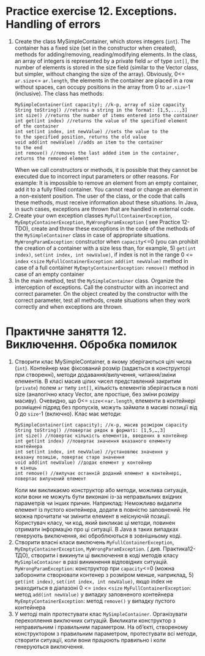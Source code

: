 # Practice exercise 12. Exceptions. Handling of errors

1) Create the class MySimpleContainer, which stores integers (`int`). The container has a fixed size (set in the
   constructor when created), methods for adding/removing, reading/modifying elements.
   In the class, an array of integers is represented by a private field `ar` of type `int[]`, the number of elements is
   stored in the size field (similar to the Vector class, but simpler, without changing the size of the array).
   Obviously, 0<= `ar.size`<= `ar.length`, the elements in the container are placed in a row without spaces, can occupy
   positions in the array from 0 to `ar.size`-1 (inclusive).
   The class has methods:
   ```
   MySimpleContainer(int capacity); //k-p, array of size capacity
   String toString() //returns a string in the format: [1,5,...,3]
   int size() //returns the number of items entered into the container
   int get(int index) //returns the value of the specified element
   of the container
   int set(int index, int newValue) //sets the value to the
   to the specified position, returns the old value
   void add(int newValue) //adds an item to the container
   to the end
   int remove() //removes the last added item in the container,
   returns the removed element
   ```
   When we call constructors or methods, it is possible that they cannot be executed due to incorrect input parameters
   or other reasons. For example:
   It is impossible to remove an element from an empty container, add it to a fully filled container. You cannot read or
   change an element in a non-existent position.
   The user of the class, or the code that calls these methods, must receive information about these situations. In
   Java, in such cases, exceptions are thrown that are handled in external code.
2) Create your own exception classes `MyFullContainerException`, `MyEmptyContainerException`, `MyWrongParamException` (
   see Practice 12-TDO), create and throw these exceptions in the code of the methods of the `MySimpleContainer` class
   in case of appropriate situations.
   `MyWrongParamException`:
   constructor when `capacity`<=0 (you can prohibit the creation of a container with a size less than, for example, 5)
   `get(int index)`, `set(int index, int newValue)`, if index is not in the range 0 <= `index` <`size`
   `MyFullContainerException`: `add(int newValue)` method in case of a full container
   `MyEmptyContainerException`: `remove()` method in case of an empty container
3) In the main method, test the `MySimpleContainer` class. Organize the interception of exceptions.
   Call the constructor with an incorrect and correct parameter.
   On the object created by the constructor with the correct parameter, test all methods, create situations when they
   work correctly and when exceptions are thrown.

# Практичне заняття 12. Виключення. Обробка помилок

1) Створити клас MySimpleContainer, в якому зберігаються цілі числа (`int`). Контейнер має фіксований розмір (задається
   в конструкторі при створенні), методи додавання/вилучення, читання/зміни елементів.
   В класі масив цілих чисел представлений закритим (`private`) полем  `ar`  типу `int[]`, кількість елементів
   зберігається в полі size (аналогічно класу Vector, але простіше, без зміни розміру масиву). Очевидно, що
   0<= `size`<=`ar.length`, елементи в контейнері розміщені підряд без пропусків, можуть займати в масиві позиції від 0
   до `size`-1 (включно).
   Клас має методи:
   ```
   MySimpleContainer(int capacity); //к-р, масив розміром capacity
   String toString() //повертає рядок в форматі: [1,5,…,3]
   int size() //повертає кількість елементів, введених в контейнер
   int get(int index) //повертає значення вказаного елементу
   контейнера
   int set(int index, int newValue) //установлює значення у
   вказану позицію, повертає старе значення
   void add(int newValue) //додає елемент у контейнер
   в кінець
   int remove() //вилучає останній доданий елемент в контейнері,
   повертає вилучений елемент
   ```
   Коли ми викликаємо конструктор або методи, можлива ситуація, коли вони не можуть бути виконані із-за неправильних
   вхідних параметрів чи інших причин. Наприклад:
   Неможливо видалити елемент із пустого контейнера, додати в повністю заповнений. Не можна прочитати чи змінити елемент
   в неіснуючій позиції.
   Користувач класу, чи код, який викликає ці методи, повинен отримати інформацію про ці ситуації. В Java в таких
   випадках генерують виключення, які оброблюються в зовнішньому коді.
2) Створити власні класи виключень `MyFullContainerException`, `MyEmptyContainerException`, `MyWrongParamException`. (
   див. Практика12-ТДО), створити і викинути ці виключення в коді методів класу `MySimpleContainer` в разі виникнення
   відповідних ситуацій.
   `MyWrongParamException`:
   конструктор при `capacity`<=0 (можна заборонити створювати контенер з розміром менше, наприклад, 5)
   `get(int index)`, `set(int index, int newValue)`, якщо index не знаходиться в діапазоні 0 <= `index` <`size`
   `MyFullContainerException`: метод `add(int newValue)` у випадку заповненого контейнера
   `MyEmptyContainerException`: метод `remove()` у випадку пустого контейнера
3) У методі main протестувати клас `MySimpleContainer`. Організувати перехоплення виключних ситуацій.
   Викликати конструктор з неправильним і правильним параметром.
   На об’єкті, створеному конструктором з правильним параметром, протестувати всі методи, створити ситуації, коли вони
   працюють правильно і коли генеруються виключення.

